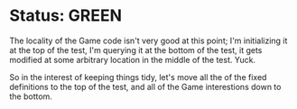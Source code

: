 # Status: GREEN

The locality of the Game code isn't very good at this point; I'm initializing it at the top of the test, I'm querying it
at the bottom of the test, it gets modified at some arbitrary location in the middle of the test.  Yuck.

So in the interest of keeping things tidy, let's move all the of the fixed definitions to the top of the test, and all
of the Game interestions down to the bottom.